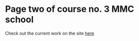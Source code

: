# Page two of course no. 3 MMC school

Check out the current work on the site [here](https://appenart.github.io/lerning_2/)
